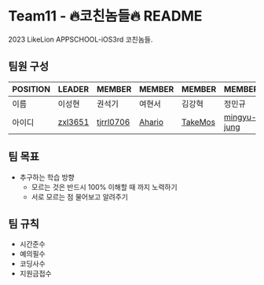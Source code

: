 # Team11 - 🔥코친놈들🔥 README

2023 LikeLion APPSCHOOL-iOS3rd 코친놈들.

## 팀원 구성

|POSITION|LEADER|MEMBER|MEMBER|MEMBER|MEMBER|
|---|------|---|---|---|---|
|이름|이성현|권석기|여현서|김강혁|정민규|
|아이디|[zxl3651](https://github.com/zxl3651)|[tjrrl0706](https://github.com/tjrrl0706)|[Ahario](https://github.com/Ahario)|[TakeMos](https://github.com/TakeMos)|[mingyu-jung](https://github.com/mingyu-Jung)|


## 팀 목표
* 추구하는 학습 방향
  * 모르는 것은 반드시 100% 이해할 때 까지 노력하기
  * 서로 모르는 점 물어보고 알려주기
 
## 팀 규칙
* 시간준수
* 예의필수
* 코딩사수
* 지원금접수
